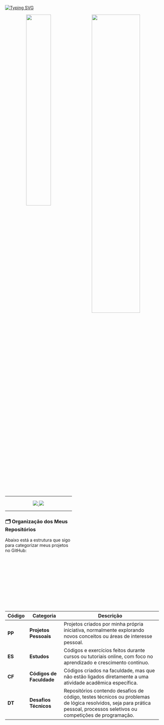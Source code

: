<!-- Título animado com typing effect -->
<a href="https://git.io/typing-svg">
  <img src="https://readme-typing-svg.demolab.com?font=Fira+Code&pause=1000&color=C799FF&width=435&lines=Hello%2C+my+name+is+Hellen;Welcome+to+my+GitHub!" 
       alt="Typing SVG" />
</a>

<!-- Estatísticas -->
<div align="center">
  <img src="https://nirzak-streak-stats.vercel.app/?user=hellengod&theme=midnight-purple&hide_border=true" 
       width="56%" height="50%" align="right" />

  <img src="https://github-readme-stats.vercel.app/api/top-langs/?username=hellengod&theme=midnight-purple&hide_border=true&include_all_commits=false&count_private=false&layout=compact" 
       width="40%" height="40%" align="center" />
</div>

<hr>

<!-- Contatos -->
<div align="center">
  <a href="mailto:hellenbiangod@gmail.com" target="_blank">
    <img src="https://img.shields.io/badge/Gmail-D14836?style=for-the-badge&logo=gmail&logoColor=white" />
  </a>
  <a href="https://www.linkedin.com/in/hellen-bianchini-godinho/" target="_blank">
    <img src="https://img.shields.io/badge/LinkedIn-0077B5?style=for-the-badge&logo=linkedin&logoColor=white" />
  </a>
</div>

<hr>

<!-- Organização dos repositórios -->
<h3>🗂️ Organização dos Meus Repositórios</h3>
<p>Abaixo está a estrutura que sigo para categorizar meus projetos no GitHub:</p>

<table>
  <thead>
    <tr>
      <th>Código</th>
      <th>Categoria</th>
      <th>Descrição</th>
    </tr>
  </thead>
  <tbody>
    <tr>
      <td><strong>PP</strong></td>
      <td><strong>Projetos Pessoais</strong></td>
      <td>Projetos criados por minha própria iniciativa, normalmente explorando novos conceitos ou áreas de interesse pessoal.</td>
    </tr>
    <tr>
      <td><strong>ES</strong></td>
      <td><strong>Estudos</strong></td>
      <td>Códigos e exercícios feitos durante cursos ou tutoriais online, com foco no aprendizado e crescimento contínuo.</td>
    </tr>
    <tr>
      <td><strong>CF</strong></td>
      <td><strong>Códigos de Faculdade</strong></td>
      <td>Códigos criados na faculdade, mas que não estão ligados diretamente a uma atividade acadêmica específica.</td>
    </tr>
    <tr>
      <td><strong>DT</strong></td>
      <td><strong>Desafios Técnicos</strong></td>
      <td>Repositórios contendo desafios de código, testes técnicos ou problemas de lógica resolvidos, seja para prática pessoal, processos seletivos ou competições de programação.</td>
    </tr>
  </tbody>
</table>
